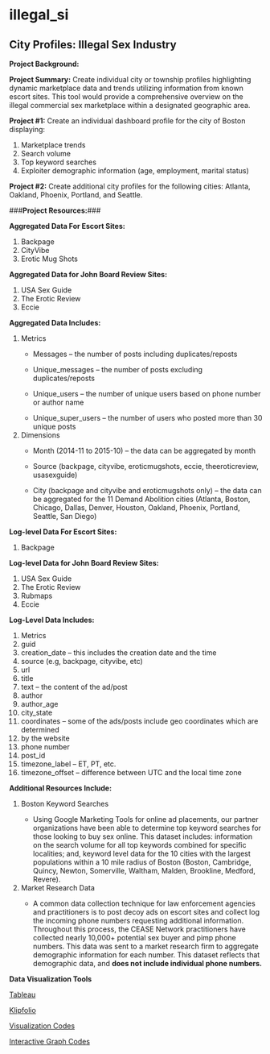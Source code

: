 # illegal_si

## City Profiles: Illegal Sex Industry ##

<b>Project Background:</b> 

<b>Project Summary:</b> Create individual city or township profiles highlighting dynamic marketplace data and trends utilizing information from known escort sites.  This tool would provide a comprehensive overview on the illegal commercial sex marketplace within a designated geographic area.

<b>Project #1:</b> Create an individual dashboard profile for the city of Boston displaying: 

<ol>
<li>Marketplace trends</li>
<li>Search volume</li> 
<li>Top keyword searches </li>
<li>Exploiter demographic information (age, employment, marital status)</li> 
</ol>

<b>Project #2:</b> Create additional city profiles for the following cities: Atlanta, Oakland, Phoenix, Portland, and Seattle. 

###<b>Project Resources:</b>###

<b>Aggregated Data For Escort Sites:</b>
<ol>

<li>Backpage</li>
<li>CityVibe</li> 
<li>Erotic Mug Shots</li>
</ol>

<b>Aggregated Data for John Board Review Sites:</b> 
<ol>
<li>USA Sex Guide </li>
<li>The Erotic Review </li>
<li>Eccie</li>

</ol>

<b>Aggregated Data Includes:</b>
<ol>
<li>Metrics</li>
<ul>
<li> Messages – the number of posts including duplicates/reposts</li></ul>
<ul>
<li> Unique_messages – the number of posts excluding duplicates/reposts</li></ul>
<ul>
<li> Unique_users – the number of unique users based on phone number or author name</li></ul>
<ul>
<li> Unique_super_users – the number of users who posted more than 30 unique posts </li></ul>

<li>Dimensions</li>
<ul>
<li> Month (2014-11 to 2015-10) – the data can be aggregated by month</li></ul>
<ul>
<li> Source (backpage, cityvibe, eroticmugshots, eccie, theeroticreview, usasexguide) </li></ul>
<ul>
<li>City (backpage and cityvibe and eroticmugshots only) – the data can be aggregated for the 11 Demand Abolition cities (Atlanta, Boston, Chicago, Dallas, Denver, Houston, Oakland, Phoenix, Portland, Seattle, San Diego)</li></ul>
</ol>

<b>Log-level Data For Escort Sites:</b>
<ol>
<li>Backpage</li>
</ol>

<b>Log-level Data for John Board Review Sites: </b>
<ol>
<li>USA Sex Guide </li>
<li>The Erotic Review </li>
<li>Rubmaps</li>
<li>Eccie</li>
</ol>

<b>Log-Level Data Includes:</b>
<ol>
<li>Metrics</li>
<li>guid</li>
<li>creation_date – this includes the creation date and the time</li>
<li>source (e.g, backpage, cityvibe, etc)</li>
<li>url</li>
<li>title</li>
<li>text – the content of the ad/post</li>
<li>author</li>
<li>author_age</li>
<li>city_state</li>
<li>coordinates – some of the ads/posts include geo coordinates which are determined </li>
<li>by the website</li>
<li>phone number</li>
<li>post_id</li>
<li>timezone_label – ET, PT, etc.</li>
<li>timezone_offset – difference between UTC and the local time zone</li>
</ol>



<b>Additional Resources Include: </b>
<ol>
<li>Boston Keyword Searches</li>
<ul> 
<li>Using Google Marketing Tools for online ad placements, our partner organizations have been able to determine top keyword searches for those looking to buy sex online. This dataset includes: information on the search volume for all top keywords combined for specific localities; and, keyword level data for the 10 cities with the largest populations within a 10 mile radius of Boston (Boston, Cambridge, Quincy, Newton, Somerville, Waltham, Malden, Brookline, Medford, Revere).</li></ul>

<li>Market Research Data</li>
<ul>
<li>A common data collection technique for law enforcement agencies and practitioners is to post decoy ads on escort sites and collect log the incoming phone numbers requesting additional information. Throughout this process, the CEASE Network practitioners have collected nearly 10,000+ potential sex buyer and pimp phone numbers. This data was sent to a market research firm to aggregate demographic information for each number. This dataset reflects that demographic data, and <b>does not include individual phone numbers.</b></li>


</ol>

<b>Data Visualization Tools</b>
<p><a href="http://www.tableau.com/" title="Title">
Tableau</a></p>
<p><a href="http://www.klipfolio.com/" title="Title">Klipfolio</a></p>
<p><a href="http://c3js.org/examples.html" title="Title">Visualization Codes</a></p>
<p><a href="http://www.xavierdupre.fr/blog/2013-11-30_nojs.html" title="Title">Interactive Graph Codes</a></p>


